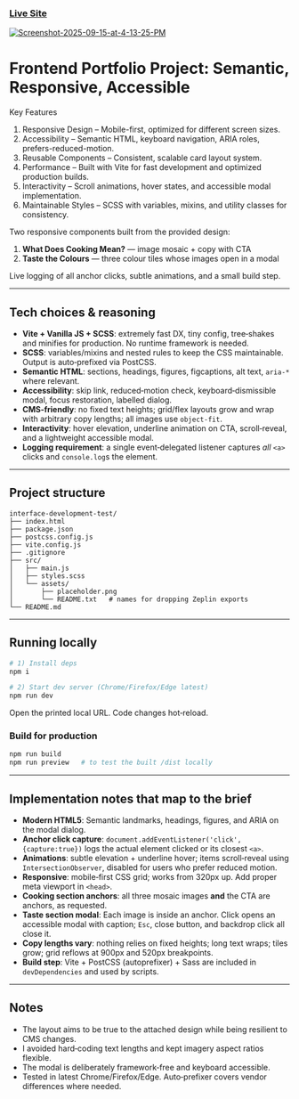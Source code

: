 ### [Live Site](https://geroldladrera.github.io/interface-development-test/)

<a href="https://ibb.co/Xx3QHvF1"><img src="https://i.ibb.co/5hn0Zfsm/Screenshot-2025-09-15-at-4-13-25-PM.png" alt="Screenshot-2025-09-15-at-4-13-25-PM" border="0"></a>

# Frontend Portfolio Project: Semantic, Responsive, Accessible

Key Features

1. Responsive Design – Mobile-first, optimized for different screen sizes.
2. Accessibility – Semantic HTML, keyboard navigation, ARIA roles, prefers-reduced-motion.
3. Reusable Components – Consistent, scalable card layout system.
4. Performance – Built with Vite for fast development and optimized production builds.
5. Interactivity – Scroll animations, hover states, and accessible modal implementation.
6. Maintainable Styles – SCSS with variables, mixins, and utility classes for consistency.

Two responsive components built from the provided design:

1. **What Does Cooking Mean?** — image mosaic + copy with CTA
2. **Taste the Colours** — three colour tiles whose images open in a modal

Live logging of all anchor clicks, subtle animations, and a small build step.

---

## Tech choices & reasoning

- **Vite + Vanilla JS + SCSS**: extremely fast DX, tiny config, tree‑shakes and minifies for production. No runtime framework is needed.
- **SCSS**: variables/mixins and nested rules to keep the CSS maintainable. Output is auto‑prefixed via PostCSS.
- **Semantic HTML**: sections, headings, figures, figcaptions, alt text, `aria-*` where relevant.
- **Accessibility**: skip link, reduced‑motion check, keyboard‑dismissible modal, focus restoration, labelled dialog.
- **CMS‑friendly**: no fixed text heights; grid/flex layouts grow and wrap with arbitrary copy lengths; all images use `object-fit`.
- **Interactivity**: hover elevation, underline animation on CTA, scroll‑reveal, and a lightweight accessible modal.
- **Logging requirement**: a single event‑delegated listener captures _all_ `<a>` clicks and `console.log`s the element.

---

## Project structure

```
interface-development-test/
├── index.html
├── package.json
├── postcss.config.js
├── vite.config.js
├── .gitignore
├── src/
│   ├── main.js
│   ├── styles.scss
│   └── assets/
│       ├── placeholder.png
│       └── README.txt   # names for dropping Zeplin exports
└── README.md
```

---

## Running locally

```bash
# 1) Install deps
npm i

# 2) Start dev server (Chrome/Firefox/Edge latest)
npm run dev
```

Open the printed local URL. Code changes hot‑reload.

### Build for production

```bash
npm run build
npm run preview   # to test the built /dist locally
```

---

## Implementation notes that map to the brief

- **Modern HTML5**: Semantic landmarks, headings, figures, and ARIA on the modal dialog.
- **Anchor click capture**: `document.addEventListener('click', {capture:true})` logs the actual element clicked or its closest `<a>`.
- **Animations**: subtle elevation + underline hover; items scroll‑reveal using `IntersectionObserver`, disabled for users who prefer reduced motion.
- **Responsive**: mobile‑first CSS grid; works from 320px up. Add proper meta viewport in `<head>`.
- **Cooking section anchors**: all three mosaic images **and** the CTA are anchors, as requested.
- **Taste section modal**: Each image is inside an anchor. Click opens an accessible modal with caption; `Esc`, close button, and backdrop click all close it.
- **Copy lengths vary**: nothing relies on fixed heights; long text wraps; tiles grow; grid reflows at 900px and 520px breakpoints.
- **Build step**: Vite + PostCSS (autoprefixer) + Sass are included in `devDependencies` and used by scripts.

---

## Notes

- The layout aims to be true to the attached design while being resilient to CMS changes.
- I avoided hard‑coding text lengths and kept imagery aspect ratios flexible.
- The modal is deliberately framework‑free and keyboard accessible.
- Tested in latest Chrome/Firefox/Edge. Auto‑prefixer covers vendor differences where needed.
